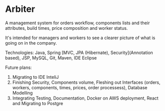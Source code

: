# Arbiter

A management system for orders workflow, components lists and their attributes, build times, price composition and worker status.

It's intended for managers and workers to see a clearer picture of what is going on in the company.

Technologies:
Java, Spring [MVC, JPA (Hibernate), Security](Annotation based), JSP, MySQL, Git, Maven, IDE Eclipse

Future plans:
1. Migrating to IDE InteliJ 
2. Finishing Security, Components volume, Fleshing out Interfaces (orders, workers, components, times, prices, order processess), Database Modelling
3. Integrating Testing, Documentation, Docker on AWS deployment, React and Migrating to Postgre
